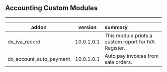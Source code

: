 <h2>Accounting Custom Modules</h2>

***

| addon        | version           | summary  |
| ------------- |:-------------:| :-----|
| dx_iva_record |10.0.1.0.1  | This module prints a custom report for IVA Register. | 
| dx_account_auto_payment |10.0.1.0.1  | Auto pay invoices from sale orders. |

